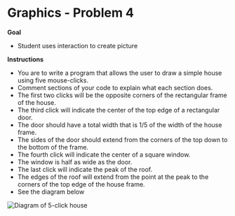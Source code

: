 # Graphics - Problem 4

**Goal**
- Student uses interaction to create picture

**Instructions**

- You are to write a program that allows the user to draw a simple house using five mouse-clicks. 
- Comment sections of your code to explain what each section does.
- The first two clicks will be the opposite corners of the rectangular frame of the house. 
- The third click will indicate the center of the top edge of a rectangular door. 
- The door should have a total width that is 1/5 of the width of the house frame. 
- The sides of the door should extend from the corners of the top down to the bottom of the frame. 
- The fourth click will indicate the center of a square window. 
- The window is half as wide as the door. 
- The last click will indicate the peak of the roof. 
- The edges of the roof will extend from the point at the peak to the corners of the top edge of the house frame.
- See the diagram below

![Diagram of 5-click house](5-click-house.png)